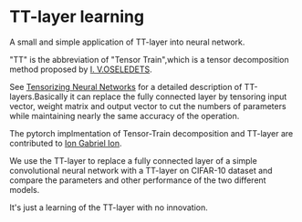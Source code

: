 # TT-layer learning
A small and simple application of TT-layer into neural network.  

"TT" is the abbreviation of "Tensor Train",which is a tensor decomposition method proposed by [I. V.OSELEDETS](https://users.math.msu.edu/users/iwenmark/Teaching/CMSE890/TENSOR_oseledets2011.pdf).  

See [Tensorizing Neural Networks](https://arxiv.org/abs/1509.06569) for a detailed description of TT-layers.Basically it can replace the fully connected layer by tensoring input vector, weight matrix and output vector to cut the numbers of parameters while maintaining nearly the same accuracy of the operation.  

The pytorch implmentation of Tensor-Train decomposition and TT-layer are contributed to [Ion Gabriel Ion](https://github.com/ion-g-ion/torchTT).

We use the TT-layer to replace a fully connected layer of a simple convolutional neural network with a TT-layer on CIFAR-10 dataset and compare the parameters and other performance of the two different models.  

It's just a learning of the TT-layer with no innovation.
